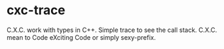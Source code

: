 # cxc-trace
C.X.C. work with types in C++. Simple trace to see the call stack. C.X.C. mean to Code eXciting Code or simply sexy-prefix.
